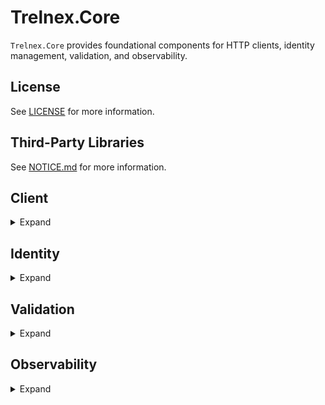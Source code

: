 # Trelnex.Core

`Trelnex.Core` provides foundational components for HTTP clients, identity management, validation, and observability.

## License

See [LICENSE](LICENSE) for more information.

## Third-Party Libraries

See [NOTICE.md](NOTICE.md) for more information.

## Client

<details>

<summary>Expand</summary>

&nbsp;

The `Trelnex.Core.Client` namespace simplifies HTTP client operations with a focus on:

- Type-safe HTTP requests and responses
- Standardized error handling
- HTTP header management
- URI manipulation

### Components

#### BaseClient

`BaseClient` is an abstract base class for building HTTP clients:

- Type-safe HTTP method implementations (GET, POST, PUT, PATCH, DELETE)
- JSON serialization and deserialization
- Standardized error handling and status code processing
- Header management
- Streamlined request and response pipeline

Usage example:
```csharp
public class MyApiClient : BaseClient
{
    public MyApiClient(HttpClient httpClient, IAccessTokenProvider? accessTokenProvider = null)
        : base(httpClient, accessTokenProvider)
    {
    }

    public async Task<ResponseModel> GetResourceAsync(string id)
    {
        var uri = BaseAddress.AppendPath($"resources/{id}");
        return await Get<ResponseModel>(uri);
    }
}
```

#### Error Handling

The `BaseClient` provides standardized error handling through:

- HTTP status code processing
- Custom error handler support via delegates
- Exception throwing with `HttpStatusCodeException` for non-success status codes

#### HeadersExtensions

Extension methods for HTTP headers:

- `AddAuthorizationHeader(string authorizationHeader)`: Adds an authorization header to an HTTP request

#### UriExtensions

Extension methods for the `Uri` class that simplify URL manipulation:

- `AppendPath(string path)`: Safely appends a path segment to a URI
- `AddQueryString(string key, string value)`: Adds or appends a query string parameter to a URI

#### IClientFactory

Interface for creating API client instances:

- `Create(HttpClient httpClient, IAccessTokenProvider? accessTokenProvider)`: Creates a new client instance
- `Name`: Gets the unique identifier for this client factory

### Best Practices

When using these components:

1. Derive from `BaseClient` to build service-specific clients
2. Leverage the type-safe HTTP methods for request and response handling
3. Implement custom error handlers for service-specific error responses
4. Use the extension methods to add headers and manipulate URIs

</details>

## Identity

<details>

<summary>Expand</summary>

&nbsp;

The `Trelnex.Core.Identity` namespace offers a flexible and provider-agnostic approach to handling authentication credentials, access tokens, and token health monitoring. This design allows applications to work with different authentication providers (like AWS, Azure, or custom providers) through a unified interface.

### Components

#### AccessToken

The `AccessToken` class represents an authentication token that can be used to access secured resources:

- `Token`: The actual token string value
- `TokenType`: Identifies the token type (e.g., "Bearer")
- `ExpiresOn`: Timestamp when the token expires
- `RefreshOn`: Optional timestamp indicating when the token should be refreshed
- `GetAuthorizationHeader()`: Utility method that formats the token for use in HTTP headers

#### ICredential

The `ICredential` interface defines the contract for obtaining access tokens:

- `GetAccessToken(string scope)`: Retrieves an access token for the specified scope

#### ICredentialProvider

The `ICredentialProvider` interface is the primary entry point for obtaining credentials:

- `Name`: Gets the name of the credential provider
- `GetAccessTokenProvider(string scope)`: Returns an access token provider for the specified scope
- `GetStatus()`: Retrieves the current status of the credential

The generic variant `ICredentialProvider<TCredential>` extends this interface with:

- `GetCredential()`: Returns the specific credential type (e.g., AWS credentials, Azure credentials)

#### AccessTokenProvider

The `AccessTokenProvider` implements `IAccessTokenProvider` to provide:

- `Scope`: The scope of the access token
- `GetAccessToken()`: Returns the access token for the configured scope
- `Create()`: Factory method to create and warm up an access token provider

#### Health & Status Monitoring

The Identity system includes components for monitoring credential health:

- `AccessTokenHealth`: An enum indicating if a token is `Valid` or `Expired`
- `AccessTokenStatus`: Records the health, scopes, expiration, and additional metadata for a token
- `CredentialStatus`: Collects the status of multiple access tokens for a credential

#### Exception Handling

- `AccessTokenUnavailableException`: Thrown when an access token cannot be obtained

### Integration with Cloud Providers

The Identity system serves as the foundation for provider-specific implementations:

- `Trelnex.Core.Amazon/Identity`: AWS-specific credential providers
- `Trelnex.Core.Azure/Identity`: Azure-specific credential providers

### Usage Example

```csharp
// Get a credential provider (implementation varies by cloud provider)
var credentialProvider = serviceProvider.GetRequiredService<ICredentialProvider>();

// Get an access token provider for the specified scope
var tokenProvider = credentialProvider.GetAccessTokenProvider("https://api.example.com/.default");

// Use the token provider to get an access token
var token = tokenProvider.GetAccessToken();

// Use the token in an HTTP request
httpClient.DefaultRequestHeaders.Authorization = new AuthenticationHeaderValue(token.TokenType, token.Token);
```

### Health Monitoring

The Identity system supports health checks to monitor the status of credentials:

```csharp
// Get the status of a credential
var status = credentialProvider.GetStatus();

// Check if all tokens are valid
bool allValid = status.Statuses.All(s => s.Health == AccessTokenHealth.Valid);
```

This enables applications to proactively detect and respond to authentication issues before they cause failures.

</details>

## Validation

<details>

<summary>Expand</summary>

&nbsp;

The `Trelnex.Core.Validation` namespace provides utilities for implementing validation using FluentValidation.

### Components

#### CompositeValidator

`CompositeValidator<T>` is a class that combines multiple FluentValidation validators:

- Extends `AbstractValidator<T>` from FluentValidation
- Allows combining two or more validators for a single type
- Useful for applying both core and domain-specific validation rules

#### ValidationException

`ValidationException` extends `HttpStatusCodeException` for validation-specific error handling:

- Uses HTTP status code 422 (Unprocessable Content)
- Includes structured validation errors for detailed client feedback
- Works well with API response handling

#### ValidationResultExtensions

Extension methods for FluentValidation's `ValidationResult`:

- `ValidateOrThrow`: Throws a `ValidationException` if validation fails
- `ValidateOrThrow<T>`: Type-safe version that includes the type name in error messages
- Support for validating collections with proper error formatting and grouping

#### ValidatorExtensions

Adds additional validation rules to FluentValidation:

- `NotDefault<T>` for `DateTime`: Ensures a DateTime property is not the default value
- `NotDefault<T>` for `Guid`: Ensures a Guid property is not the default/empty value

### Usage Example

```csharp
// Create a composite validator
var validator = new CompositeValidator<User>(
    new CoreUserValidator(),    // Basic validation rules
    new DomainUserValidator()   // Domain-specific rules
);

// Validate and throw if invalid
var result = validator.Validate(user);
result.ValidateOrThrow<User>();

// Validate a collection
var results = users.Select(user => validator.Validate(user));
results.ValidateOrThrow<User>();
```

</details>

## Observability

<details>

<summary>Expand</summary>

&nbsp;

The `Trelnex.Core.Observability` namespace provides attributes and functionality for implementing distributed tracing in applications.

### Components

#### TraceMethodAttribute

`TraceMethodAttribute` is an attribute that enables automatic method-level tracing. When applied to a method, it creates and manages an [Activity](https://learn.microsoft.com/en-us/dotnet/api/system.diagnostics.activity) that tracks the method's execution in the context of distributed tracing.

Features:

- Creates Activities that integrate with OpenTelemetry
- Supports customizing the ActivitySource name
- Automatically names Activities based on class and method name
- Handles exceptions by marking Activities with error status
- Thread-safe Activity source management

Example Usage:
```csharp
[TraceMethod]
public void ProcessOrder(int orderId)
{
    // Method will be automatically traced
    // ...
}

[TraceMethod(sourceName: "CustomSource")]
public void ImportantOperation()
{
    // Method will be traced with a custom source name
    // ...
}
```

#### TraceParameterAttribute

`TraceParameterAttribute` allows marking specific method parameters to be included in the trace. When used in conjunction with `TraceMethodAttribute`, this attribute identifies which parameters should be captured as tags in the Activity.

Example Usage:
```csharp
[TraceMethod]
public void ProcessPayment(
    [TraceParameter] string transactionId,
    [TraceParameter] decimal amount,
    CreditCardInfo cardInfo) // Not traced for security reasons
{
    // Only transactionId and amount will be added to the trace
    // cardInfo is not traced as it may contain sensitive information
    // ...
}
```

### Integration with OpenTelemetry

The Observability components integrate with OpenTelemetry to provide:

- Distributed tracing
- Correlation of related operations across services
- Performance monitoring
- Error tracking and diagnostics

### PostSharp Integration

The tracing implementation uses [PostSharp](https://www.postsharp.net/) to apply method boundary aspects, which enables the automatic tracing without manual instrumentation in each method.

### Best Practices

1. Use `TraceMethodAttribute` for important methods that provide business value when traced
2. Use `TraceParameterAttribute` only on non-sensitive parameters to avoid exposing secrets
3. Consider performance impact when tracing high-frequency methods
4. Configure appropriate sampling in production environments
